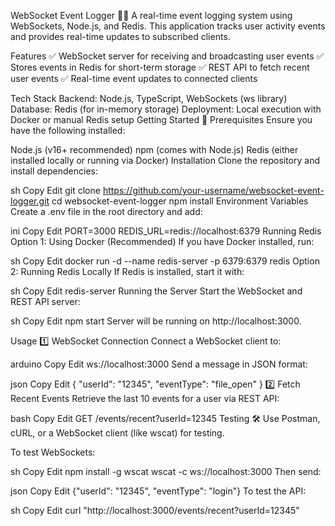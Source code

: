 WebSocket Event Logger 📡📜
A real-time event logging system using WebSockets, Node.js, and Redis. This application tracks user activity events and provides real-time updates to subscribed clients.

Features
✅ WebSocket server for receiving and broadcasting user events
✅ Stores events in Redis for short-term storage
✅ REST API to fetch recent user events
✅ Real-time event updates to connected clients

Tech Stack
Backend: Node.js, TypeScript, WebSockets (ws library)
Database: Redis (for in-memory storage)
Deployment: Local execution with Docker or manual Redis setup
Getting Started 🚀
Prerequisites
Ensure you have the following installed:

Node.js (v16+ recommended)
npm (comes with Node.js)
Redis (either installed locally or running via Docker)
Installation
Clone the repository and install dependencies:

sh
Copy
Edit
git clone https://github.com/your-username/websocket-event-logger.git
cd websocket-event-logger
npm install
Environment Variables
Create a .env file in the root directory and add:

ini
Copy
Edit
PORT=3000
REDIS_URL=redis://localhost:6379
Running Redis
Option 1: Using Docker (Recommended)
If you have Docker installed, run:

sh
Copy
Edit
docker run -d --name redis-server -p 6379:6379 redis
Option 2: Running Redis Locally
If Redis is installed, start it with:

sh
Copy
Edit
redis-server
Running the Server
Start the WebSocket and REST API server:

sh
Copy
Edit
npm start
Server will be running on http://localhost:3000.

Usage
1️⃣ WebSocket Connection
Connect a WebSocket client to:

arduino
Copy
Edit
ws://localhost:3000
Send a message in JSON format:

json
Copy
Edit
{
  "userId": "12345",
  "eventType": "file_open"
}
2️⃣ Fetch Recent Events
Retrieve the last 10 events for a user via REST API:

bash
Copy
Edit
GET /events/recent?userId=12345
Testing 🛠️
Use Postman, cURL, or a WebSocket client (like wscat) for testing.

To test WebSockets:

sh
Copy
Edit
npm install -g wscat
wscat -c ws://localhost:3000
Then send:

json
Copy
Edit
{"userId": "12345", "eventType": "login"}
To test the API:

sh
Copy
Edit
curl "http://localhost:3000/events/recent?userId=12345"
